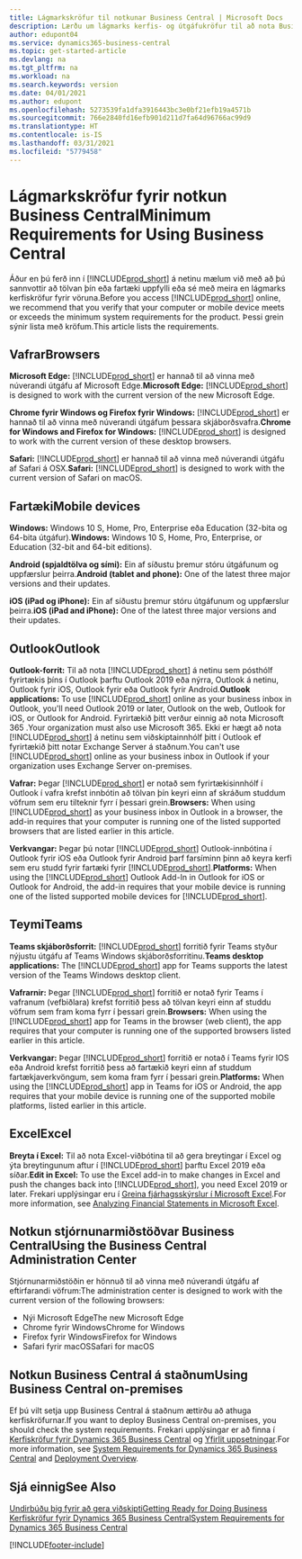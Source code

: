 ```yaml
---
title: Lágmarkskröfur til notkunar Business Central | Microsoft Docs
description: Lærðu um lágmarks kerfis- og útgáfukröfur til að nota Business Central á netinu.
author: edupont04
ms.service: dynamics365-business-central
ms.topic: get-started-article
ms.devlang: na
ms.tgt_pltfrm: na
ms.workload: na
ms.search.keywords: version
ms.date: 04/01/2021
ms.author: edupont
ms.openlocfilehash: 5273539fa1dfa3916443bc3e0bf21efb19a4571b
ms.sourcegitcommit: 766e2840fd16efb901d211d7fa64d96766ac99d9
ms.translationtype: HT
ms.contentlocale: is-IS
ms.lasthandoff: 03/31/2021
ms.locfileid: "5779458"
---
```

# <a name="minimum-requirements-for-using-business-central"></a><span data-ttu-id="04e7a-103">Lágmarkskröfur fyrir notkun Business Central</span><span class="sxs-lookup"><span data-stu-id="04e7a-103">Minimum Requirements for Using Business Central</span></span>

<span data-ttu-id="04e7a-104">Áður en þú ferð inn í [!INCLUDE[prod_short](includes/prod_short.md)] á netinu mælum við með að þú sannvottir að tölvan þín eða fartæki uppfylli eða sé með meira en lágmarks kerfiskröfur fyrir vöruna.</span><span class="sxs-lookup"><span data-stu-id="04e7a-104">Before you access [!INCLUDE[prod_short](includes/prod_short.md)] online, we recommend that you verify that your computer or mobile device meets or exceeds the minimum system requirements for the product.</span></span> <span data-ttu-id="04e7a-105">Þessi grein sýnir lista með kröfum.</span><span class="sxs-lookup"><span data-stu-id="04e7a-105">This article lists the requirements.</span></span>  

## <a name="browsers"></a><span data-ttu-id="04e7a-106">Vafrar</span><span class="sxs-lookup"><span data-stu-id="04e7a-106">Browsers</span></span>

<span data-ttu-id="04e7a-107">**Microsoft Edge:** [!INCLUDE[prod_short](includes/prod_short.md)] er hannað til að vinna með núverandi útgáfu af Microsoft Edge.</span><span class="sxs-lookup"><span data-stu-id="04e7a-107">**Microsoft Edge:** [!INCLUDE[prod_short](includes/prod_short.md)] is designed to work with the current version of the new Microsoft Edge.</span></span>
  
<span data-ttu-id="04e7a-108">**Chrome fyrir Windows og Firefox fyrir Windows:** [!INCLUDE[prod_short](includes/prod_short.md)] er hannað til að vinna með núverandi útgáfum þessara skjáborðsvafra.</span><span class="sxs-lookup"><span data-stu-id="04e7a-108">**Chrome for Windows and Firefox for Windows:** [!INCLUDE[prod_short](includes/prod_short.md)] is designed to work with the current version of these desktop browsers.</span></span> 
 
<span data-ttu-id="04e7a-109">**Safari:** [!INCLUDE[prod_short](includes/prod_short.md)] er hannað til að vinna með núverandi útgáfu af Safari á OSX.</span><span class="sxs-lookup"><span data-stu-id="04e7a-109">**Safari:** [!INCLUDE[prod_short](includes/prod_short.md)] is designed to work with the current version of Safari on macOS.</span></span>  

## <a name="mobile-devices"></a><span data-ttu-id="04e7a-110">Fartæki</span><span class="sxs-lookup"><span data-stu-id="04e7a-110">Mobile devices</span></span>

<span data-ttu-id="04e7a-111">**Windows:** Windows 10 S, Home, Pro, Enterprise eða Education (32-bita og 64-bita útgáfur).</span><span class="sxs-lookup"><span data-stu-id="04e7a-111">**Windows:** Windows 10 S, Home, Pro, Enterprise, or Education (32-bit and 64-bit editions).</span></span>

<span data-ttu-id="04e7a-112">**Android (spjaldtölva og sími):** Ein af síðustu þremur stóru útgáfunum og uppfærslur þeirra.</span><span class="sxs-lookup"><span data-stu-id="04e7a-112">**Android (tablet and phone):** One of the latest three major versions and their updates.</span></span>

<span data-ttu-id="04e7a-113">**iOS (iPad og iPhone):** Ein af síðustu þremur stóru útgáfunum og uppfærslur þeirra.</span><span class="sxs-lookup"><span data-stu-id="04e7a-113">**iOS (iPad and iPhone):** One of the latest three major versions and their updates.</span></span>

<!--

**Windows:** [!INCLUDE[prod_short](includes/prod_short.md)] for Windows can be installed on devices with at least 1 GB of RAM and Windows 10 S, Home, Pro, Enterprise, or Education (32-bit and 64-bit editions).  
**iOS:** [!INCLUDE[prod_short](includes/prod_short.md)] for iPad and iPhone requires iOS 10.0 or later.  
**Android:** [!INCLUDE[prod_short](includes/prod_short.md)] for Android tablet and Android phone can be installed on devices with at least 1 GB of RAM and Android 6.0 or higher.  
**Device size:** [!INCLUDE[prod_short](includes/prod_short.md)] is supported on smart phones with a minimum screen size of 4" and tablets with a minimum screen size of 7".  
-->
## <a name="outlook"></a><span data-ttu-id="04e7a-114">Outlook</span><span class="sxs-lookup"><span data-stu-id="04e7a-114">Outlook</span></span>

<span data-ttu-id="04e7a-115">**Outlook-forrit:** Til að nota [!INCLUDE[prod_short](includes/prod_short.md)] á netinu sem pósthólf fyrirtækis þíns í Outlook þarftu Outlook 2019 eða nýrra, Outlook á netinu, Outlook fyrir iOS, Outlook fyrir eða Outlook fyrir Android.</span><span class="sxs-lookup"><span data-stu-id="04e7a-115">**Outlook applications:** To use [!INCLUDE[prod_short](includes/prod_short.md)] online as your business inbox in Outlook, you'll need Outlook 2019 or later, Outlook on the web, Outlook for iOS, or Outlook for Android.</span></span> <span data-ttu-id="04e7a-116">Fyrirtækið þitt verður einnig að nota Microsoft 365 .</span><span class="sxs-lookup"><span data-stu-id="04e7a-116">Your organization must also use Microsoft 365.</span></span> <span data-ttu-id="04e7a-117">Ekki er hægt að nota [!INCLUDE[prod_short](includes/prod_short.md)] á netinu sem viðskiptainnhólf þitt í Outlook ef fyrirtækið þitt notar Exchange Server á staðnum.</span><span class="sxs-lookup"><span data-stu-id="04e7a-117">You can't use [!INCLUDE[prod_short](includes/prod_short.md)] online as your business inbox in Outlook if your organization uses Exchange Server on-premises.</span></span> 
 
<span data-ttu-id="04e7a-118">**Vafrar:** Þegar [!INCLUDE[prod_short](includes/prod_short.md)] er notað sem fyrirtækisinnhólf í Outlook í vafra krefst innbótin að tölvan þín keyri einn af skráðum studdum vöfrum sem eru tilteknir fyrr í þessari grein.</span><span class="sxs-lookup"><span data-stu-id="04e7a-118">**Browsers:** When using [!INCLUDE[prod_short](includes/prod_short.md)] as your business inbox in Outlook in a browser, the add-in requires that your computer is running one of the listed supported browsers that are listed earlier in this article.</span></span> 
 
<span data-ttu-id="04e7a-119">**Verkvangar:** Þegar þú notar [!INCLUDE[prod_short](includes/prod_short.md)] Outlook-innbótina í Outlook fyrir iOS eða Outlook fyrir  Android þarf farsíminn þinn að keyra kerfi sem eru studd fyrir fartæki fyrir [!INCLUDE[prod_short](includes/prod_short.md)].</span><span class="sxs-lookup"><span data-stu-id="04e7a-119">**Platforms:** When using the [!INCLUDE[prod_short](includes/prod_short.md)] Outlook Add-In in Outlook for iOS or Outlook for Android, the add-in requires that your mobile device is running one of the listed supported mobile devices for [!INCLUDE[prod_short](includes/prod_short.md)].</span></span>  

## <a name="teams"></a><span data-ttu-id="04e7a-120">Teymi</span><span class="sxs-lookup"><span data-stu-id="04e7a-120">Teams</span></span>

<span data-ttu-id="04e7a-121">**Teams skjáborðsforrit:** [!INCLUDE[prod_short](includes/prod_short.md)] forritið fyrir Teams styður nýjustu útgáfu af Teams Windows skjáborðsforritinu.</span><span class="sxs-lookup"><span data-stu-id="04e7a-121">**Teams desktop applications:** The [!INCLUDE[prod_short](includes/prod_short.md)] app for Teams supports the latest version of the Teams Windows desktop client.</span></span> 

<span data-ttu-id="04e7a-122">**Vafrarnir:** Þegar [!INCLUDE[prod_short](includes/prod_short.md)] forritið er notað fyrir Teams í vafranum (vefbiðlara) krefst forritið þess að tölvan keyri einn af studdu vöfrum sem fram koma fyrr í þessari grein.</span><span class="sxs-lookup"><span data-stu-id="04e7a-122">**Browsers:** When using the [!INCLUDE[prod_short](includes/prod_short.md)] app for Teams in the browser (web client), the app requires that your computer is running one of the supported browsers listed earlier in this article.</span></span> 

<span data-ttu-id="04e7a-123">**Verkvangar:** Þegar [!INCLUDE[prod_short](includes/prod_short.md)] forritið er notað í Teams fyrir IOS eða Android krefst forritið þess að fartækið keyri einn af studdum fartækjaverkvöngum, sem koma fram fyrr í þessari grein.</span><span class="sxs-lookup"><span data-stu-id="04e7a-123">**Platforms:** When using the [!INCLUDE[prod_short](includes/prod_short.md)] app in Teams for iOS or Android, the app requires that your mobile device is running one of the supported mobile platforms, listed earlier in this article.</span></span>

## <a name="excel"></a><span data-ttu-id="04e7a-124">Excel</span><span class="sxs-lookup"><span data-stu-id="04e7a-124">Excel</span></span>

<span data-ttu-id="04e7a-125">**Breyta í Excel:** Til að nota Excel-viðbótina til að gera breytingar í Excel og ýta breytingunum aftur í [!INCLUDE[prod_short](includes/prod_short.md)] þarftu Excel 2019 eða síðar.</span><span class="sxs-lookup"><span data-stu-id="04e7a-125">**Edit in Excel:** To use the Excel add-in to make changes in Excel and push the changes back into [!INCLUDE[prod_short](includes/prod_short.md)], you need Excel 2019 or later.</span></span> <span data-ttu-id="04e7a-126">Frekari upplýsingar eru í [Greina fjárhagsskýrslur í Microsoft Excel](finance-analyze-excel.md).</span><span class="sxs-lookup"><span data-stu-id="04e7a-126">For more information, see [Analyzing Financial Statements in Microsoft Excel](finance-analyze-excel.md).</span></span>  

## <a name="using-the-business-central-administration-center"></a><a name="TAC"></a> <span data-ttu-id="04e7a-127">Notkun stjórnunarmiðstöðvar Business Central</span><span class="sxs-lookup"><span data-stu-id="04e7a-127">Using the Business Central Administration Center</span></span>

<span data-ttu-id="04e7a-128">Stjórnunarmiðstöðin er hönnuð til að vinna með núverandi útgáfu af eftirfarandi vöfrum:</span><span class="sxs-lookup"><span data-stu-id="04e7a-128">The administration center is designed to work with the current version of the following browsers:</span></span>

- <span data-ttu-id="04e7a-129">Nýi Microsoft Edge</span><span class="sxs-lookup"><span data-stu-id="04e7a-129">The new Microsoft Edge</span></span>
- <span data-ttu-id="04e7a-130">Chrome fyrir Windows</span><span class="sxs-lookup"><span data-stu-id="04e7a-130">Chrome for Windows</span></span>
- <span data-ttu-id="04e7a-131">Firefox fyrir Windows</span><span class="sxs-lookup"><span data-stu-id="04e7a-131">Firefox for Windows</span></span>
- <span data-ttu-id="04e7a-132">Safari fyrir macOS</span><span class="sxs-lookup"><span data-stu-id="04e7a-132">Safari for macOS</span></span>

## <a name="using-business-central-on-premises"></a><span data-ttu-id="04e7a-133">Notkun Business Central á staðnum</span><span class="sxs-lookup"><span data-stu-id="04e7a-133">Using Business Central on-premises</span></span>

<span data-ttu-id="04e7a-134">Ef þú vilt setja upp Business Central á staðnum ættirðu að athuga kerfiskröfurnar.</span><span class="sxs-lookup"><span data-stu-id="04e7a-134">If you want to deploy Business Central on-premises, you should check the system requirements.</span></span> <span data-ttu-id="04e7a-135">Frekari upplýsingar er að finna í [Kerfiskröfur fyrir Dynamics 365 Business Central](/dynamics365/business-central/dev-itpro/deployment/system-requirements-business-central-v18) og [Yfirlit uppsetningar](/dynamics365/business-central/dev-itpro/deployment/deployment).</span><span class="sxs-lookup"><span data-stu-id="04e7a-135">For more information, see [System Requirements for Dynamics 365 Business Central](/dynamics365/business-central/dev-itpro/deployment/system-requirements-business-central-v18) and [Deployment Overview](/dynamics365/business-central/dev-itpro/deployment/deployment).</span></span>  

## <a name="see-also"></a><span data-ttu-id="04e7a-136">Sjá einnig</span><span class="sxs-lookup"><span data-stu-id="04e7a-136">See Also</span></span>

[<span data-ttu-id="04e7a-137">Undirbúðu þig fyrir að gera viðskipti</span><span class="sxs-lookup"><span data-stu-id="04e7a-137">Getting Ready for Doing Business</span></span>](ui-get-ready-business.md)  
[<span data-ttu-id="04e7a-138">Kerfiskröfur fyrir Dynamics 365 Business Central</span><span class="sxs-lookup"><span data-stu-id="04e7a-138">System Requirements for Dynamics 365 Business Central</span></span>](/dynamics365/business-central/dev-itpro/deployment/system-requirements-business-central-v18)  

[!INCLUDE[footer-include](includes/footer-banner.md)]
